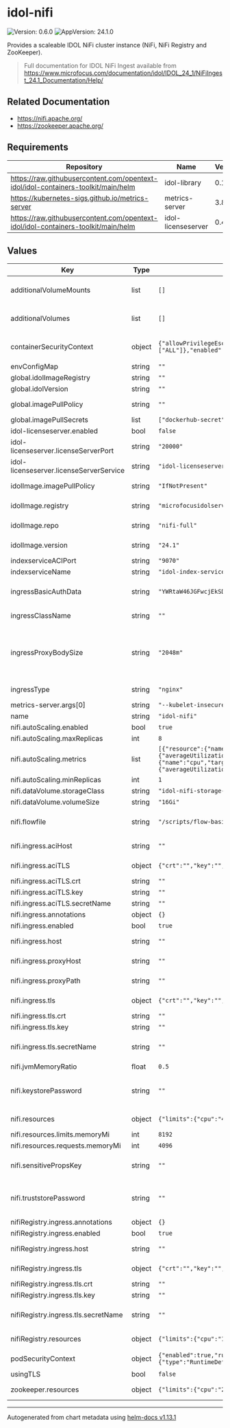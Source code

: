 # idol-nifi

![Version: 0.6.0](https://img.shields.io/badge/Version-0.6.0-informational?style=flat-square) ![AppVersion: 24.1.0](https://img.shields.io/badge/AppVersion-24.1.0-informational?style=flat-square)

Provides a scaleable IDOL NiFi cluster instance (NiFi, NiFi Registry and ZooKeeper).

> Full documentation for IDOL NiFi Ingest available from https://www.microfocus.com/documentation/idol/IDOL_24_1/NiFiIngest_24.1_Documentation/Help/

## Related Documentation

* https://nifi.apache.org/
* https://zookeeper.apache.org/

## Requirements

| Repository | Name | Version |
|------------|------|---------|
| https://raw.githubusercontent.com/opentext-idol/idol-containers-toolkit/main/helm | idol-library | 0.13.0 |
| https://kubernetes-sigs.github.io/metrics-server | metrics-server | 3.8.2 |
| https://raw.githubusercontent.com/opentext-idol/idol-containers-toolkit/main/helm | idol-licenseserver | 0.4.0 |

## Values

| Key | Type | Default | Description |
|-----|------|---------|-------------|
| additionalVolumeMounts | list | `[]` | Additional PodSpec VolumeMount (see https://kubernetes.io/docs/reference/kubernetes-api/workload-resources/pod-v1/#volumes-1) |
| additionalVolumes | list | `[]` | Additional PodSpec Volume (see https://kubernetes.io/docs/reference/kubernetes-api/workload-resources/pod-v1/#volumes) |
| containerSecurityContext | object | `{"allowPrivilegeEscalation":false,"capabilities":{"drop":["ALL"]},"enabled":true,"privileged":false}` | container security context definition  See https://kubernetes.io/docs/tasks/configure-pod-container/security-context/#set-the-security-context-for-a-container |
| envConfigMap | string | `""` |  |
| global.idolImageRegistry | string | `""` | Global override value for idolImage.registry |
| global.idolVersion | string | `""` | Global override value for idolImage.version |
| global.imagePullPolicy | string | `""` | Global override value for idolImage.imagePullPolicy, has no effect if it is empty or is removed |
| global.imagePullSecrets | list | `["dockerhub-secret"]` | Global secrets used to pull container images |
| idol-licenseserver.enabled | bool | `false` | whether to deploy an IDOL LicenseServer service abstraction |
| idol-licenseserver.licenseServerPort | string | `"20000"` | the ACI port of the IDOL LicenseServer (or abstraction) |
| idol-licenseserver.licenseServerService | string | `"idol-licenseserver"` | the hostname of the IDOL LicenseServer (or abstraction) |
| idolImage.imagePullPolicy | string | `"IfNotPresent"` | used to determine whether to pull the specified image (see https://kubernetes.io/docs/concepts/containers/images/#image-pull-policy) |
| idolImage.registry | string | `"microfocusidolserver"` | used to construct container image name: {idolImage.registry}/{idolImage.repo}:{idolImage.version} |
| idolImage.repo | string | `"nifi-full"` | used to construct container image name: {idolImage.registry}/{idolImage.repo}:{idolImage.version}. |
| idolImage.version | string | `"24.1"` | used to construct container image name: {idolImage.registry}/{idolImage.repo}:{idolImage.version} |
| indexserviceACIPort | string | `"9070"` | the ACI port of the indexing IDOL component |
| indexserviceName | string | `"idol-index-service"` | the hostname of the indexing IDOL component |
| ingressBasicAuthData | string | `"YWRtaW46JGFwcjEkSDY1dnBkTU8kMXAxOGMxN3BuZVFUT2ZjVC9TZkZzMQo="` | base64 encoded htpasswd https://httpd.apache.org/docs/2.4/misc/password_encryptions.html. Default is admin/admin |
| ingressClassName | string | `""` | Optional, https://kubernetes.io/docs/concepts/services-networking/ingress/#the-ingress-resource, applied to all ingress objects |
| ingressProxyBodySize | string | `"2048m"` | the maximum allowed size of the client request body, defining the maximum size of requests that can be made to IDOL components within the installation, e.g. the amount of data sent in DREADDDATA index commands. The value should be an nginx "size" value. See http://nginx.org/en/docs/http/ngx_http_core_module.html#client_max_body_size for the documentation of the corresponding nginx configuration parameter. |
| ingressType | string | `"nginx"` | setup ingress for that controller type. Valid values are nginx, haproxy (used by OpenShift) or custom |
| metrics-server.args[0] | string | `"--kubelet-insecure-tls"` |  |
| name | string | `"idol-nifi"` | used to name statefulset, service, ingress |
| nifi.autoScaling.enabled | bool | `true` | deploy a horizontal pod autoscaler for the nifi statefulset |
| nifi.autoScaling.maxReplicas | int | `8` | the maximum size of the nifi statefulset |
| nifi.autoScaling.metrics | list | `[{"resource":{"name":"memory","target":{"averageUtilization":90,"type":"Utilization"}},"type":"Resource"},{"resource":{"name":"cpu","target":{"averageUtilization":90,"type":"Utilization"}},"type":"Resource"}]` | one or more metrics controlling the horizontal pod autoscaler (https://kubernetes.io/docs/reference/kubernetes-api/workload-resources/horizontal-pod-autoscaler-v2/#HorizontalPodAutoscalerSpec) |
| nifi.autoScaling.minReplicas | int | `1` | the minimum size of the nifi statefulset |
| nifi.dataVolume.storageClass | string | `"idol-nifi-storage-class"` |  |
| nifi.dataVolume.volumeSize | string | `"16Gi"` |  |
| nifi.flowfile | string | `"/scripts/flow-basic-idol.json"` | the flowfile definition to import.  Set this to any non-existing path to bypass flow import (start with a blank flow). Customize the NiFi image and set this to a filepath within that image to import your own customized flow. |
| nifi.ingress.aciHost | string | `""` | optional ingress host https://kubernetes.io/docs/concepts/services-networking/ingress/#ingress-rules |
| nifi.ingress.aciTLS | object | `{"crt":"","key":"","secretName":""}` | Whether aci ingress uses TLS. You must set an ingress aciHost to use this.  See https://kubernetes.io/docs/concepts/services-networking/ingress/#tls |
| nifi.ingress.aciTLS.crt | string | `""` | Certificate data value to generate tls Secret (should be base64 encoded) |
| nifi.ingress.aciTLS.key | string | `""` | Private key data value to generate tls Secret (should be base64 encoded) |
| nifi.ingress.aciTLS.secretName | string | `""` | The name of the secret for aci ingress tls. Leave empty if not using TLS. |
| nifi.ingress.annotations | object | `{}` | optional ingress annotations |
| nifi.ingress.enabled | bool | `true` | whether to deploy ingress for nifi |
| nifi.ingress.host | string | `""` | optional ingress host https://kubernetes.io/docs/concepts/services-networking/ingress/#ingress-rules |
| nifi.ingress.proxyHost | string | `""` | optional nifi.web.proxy.host value (see https://nifi.apache.org/docs/nifi-docs/html/administration-guide.html#web-properties) |
| nifi.ingress.proxyPath | string | `""` | optional nifi.web.proxy.context.path value (see https://nifi.apache.org/docs/nifi-docs/html/administration-guide.html#web-properties) |
| nifi.ingress.tls | object | `{"crt":"","key":"","secretName":""}` | Whether ingress uses TLS. You must set an ingress host to use this.  See https://kubernetes.io/docs/concepts/services-networking/ingress/#tls |
| nifi.ingress.tls.crt | string | `""` | Certificate data value to generate tls Secret (should be base64 encoded) |
| nifi.ingress.tls.key | string | `""` | Private key data value to generate tls Secret (should be base64 encoded) |
| nifi.ingress.tls.secretName | string | `""` | The name of the secret for ingress TLS. Leave empty if not using TLS.  If specified then either this secret must already exist, or crt and key values must be provided and secret will be created..  |
| nifi.jvmMemoryRatio | float | `0.5` | What proportion of the pod memory to allocate for JVM usage |
| nifi.keystorePassword | string | `""` | optional nifi.security.keystorePasswd value (see https://nifi.apache.org/docs/nifi-docs/html/administration-guide.html#security_properties) Setting this value is recommended. If it is not set, it will default to a generated value |
| nifi.resources | object | `{"limits":{"cpu":"4000m","memoryMi":8192},"requests":{"cpu":"2000m","memoryMi":4096}}` | https://kubernetes.io/docs/concepts/configuration/manage-resources-containers/#requests-and-limits |
| nifi.resources.limits.memoryMi | int | `8192` | memory limit in mebibytes (value used in jvm memory calculation) |
| nifi.resources.requests.memoryMi | int | `4096` | memory requested in mebibytes (value used in jvm memory calculation) |
| nifi.sensitivePropsKey | string | `""` | optional nifi.sensitive.props.key value (see https://nifi.apache.org/docs/nifi-docs/html/administration-guide.html#nifi_sensitive_props_key) Setting this value is recommended. If it is not set, it will default to a generated value |
| nifi.truststorePassword | string | `""` | optional nifi.security.truststorePasswd value (see https://nifi.apache.org/docs/nifi-docs/html/administration-guide.html#security_properties) Setting this value is recommended. If it is not set, it will default to a generated value |
| nifiRegistry.ingress.annotations | object | `{}` | optional ingress annotations |
| nifiRegistry.ingress.enabled | bool | `true` | whether to deploy ingress for nifi |
| nifiRegistry.ingress.host | string | `""` | optional ingress host https://kubernetes.io/docs/concepts/services-networking/ingress/#ingress-rules |
| nifiRegistry.ingress.tls | object | `{"crt":"","key":"","secretName":""}` | Whether ingress uses TLS. You must set an ingress host to use this.  See https://kubernetes.io/docs/concepts/services-networking/ingress/#tls |
| nifiRegistry.ingress.tls.crt | string | `""` | Certificate data value to generate tls Secret (should be base64 encoded) |
| nifiRegistry.ingress.tls.key | string | `""` | Private key data value to generate tls Secret (should be base64 encoded) |
| nifiRegistry.ingress.tls.secretName | string | `""` | The name of the secret for ingress TLS. Leave empty if not using TLS.  If specified then either this secret must already exist, or crt and key values must be provided and secret will be created. |
| nifiRegistry.resources | object | `{"limits":{"cpu":"1000m","memory":"1Gi"},"requests":{"cpu":"200m","memory":"1Gi"}}` | https://kubernetes.io/docs/concepts/configuration/manage-resources-containers/#requests-and-limits |
| podSecurityContext | object | `{"enabled":true,"runAsGroup":1000,"runAsNonRoot":true,"runAsUser":1000,"seccompProfile":{"type":"RuntimeDefault"}}` | pod security context definition  See https://kubernetes.io/docs/tasks/configure-pod-container/security-context/#set-the-security-context-for-a-pod |
| usingTLS | bool | `false` | whether ports are configured to use TLS (https). |
| zookeeper.resources | object | `{"limits":{"cpu":"200m","memory":"500Mi"},"requests":{"cpu":"200m","memory":"500Mi"}}` | https://kubernetes.io/docs/concepts/configuration/manage-resources-containers/#requests-and-limits |

----------------------------------------------
Autogenerated from chart metadata using [helm-docs v1.13.1](https://github.com/norwoodj/helm-docs/releases/v1.13.1)